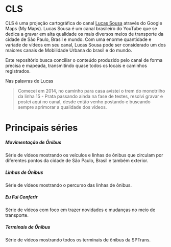 # CLS
CLS é uma projeção cartográfica do canal [Lucas Sousa](https://youtube.com/c/LucasSousacls/) através do Google Maps (My Maps).
Lucas Sousa é um canal brasileiro do YouTube que se dedica a gravar em alta qualidade os mais diversos meios de transporte da cidade de São Paulo, Brasil e mundo. Com uma enorme quantidade e variade de vídeos em seu canal, Lucas Sousa pode ser considerado um dos maiores canais de Mobilidade Urbana do brasil e do mundo. 

Este repositório busca conciliar o conteúdo produzido pelo canal de forma precisa e mapeada, transmitindo quase todos os locais e caminhos registrados.

Nas palavras de Lucas
> Comecei em 2014, no caminho para casa avistei o trem do monotrilho da linha 15 - Prata passando ainda na fase de testes, resolvi gravar e postei aqui no canal, desde então venho postando e buscando sempre aprimorar a qualidade dos vídeos.

# Principais séries
##### Movimentação de Ônibus
Série de vídeos mostrando os veículos e linhas de ônibus que circulam por diferentes pontos da cidade de São Paulo, Brasil e também exterior.
##### Linhas de Ônibus
Série de vídeos mostrando o percurso das linhas de ônibus.
##### Eu Fui Conferir
Série de vídeos com foco em trazer novidades e mudanças no meio de transporte.
##### Terminais de Ônibus
Série de vídeos mostrando todos os terminais de ônibus da SPTrans.
